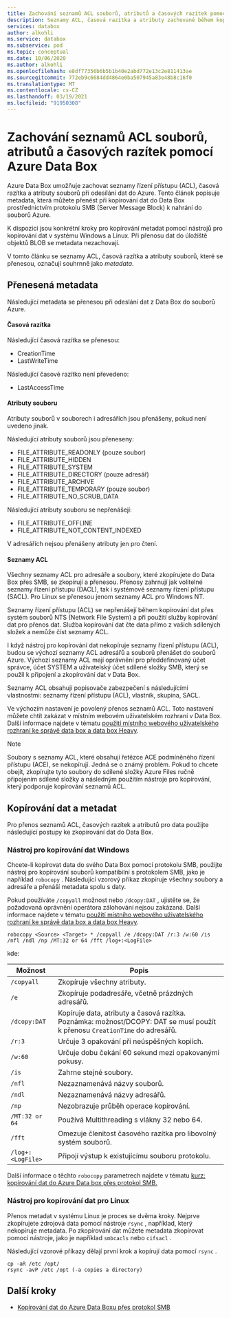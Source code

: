 ```yaml
---
title: Zachování seznamů ACL souborů, atributů a časových razítek pomocí Azure Data Box
description: Seznamy ACL, časová razítka a atributy zachované během kopírování dat prostřednictvím protokolu SMB do Azure Data Box. Kopírování metadat pomocí nástrojů pro kopírování dat v systému Windows a Linux.
services: databox
author: alkohli
ms.service: databox
ms.subservice: pod
ms.topic: conceptual
ms.date: 10/06/2020
ms.author: alkohli
ms.openlocfilehash: e8df77356b6b5b1b40e2abd772e13c2e811413ae
ms.sourcegitcommit: 772eb9c6684dd4864e0ba507945a83e48b8c16f0
ms.translationtype: MT
ms.contentlocale: cs-CZ
ms.lasthandoff: 03/19/2021
ms.locfileid: "91950308"
---
```

# <a name="preserving-file-acls-attributes-and-timestamps-with-azure-data-box"></a>Zachování seznamů ACL souborů, atributů a časových razítek pomocí Azure Data Box

Azure Data Box umožňuje zachovat seznamy řízení přístupu (ACL), časová razítka a atributy souborů při odesílání dat do Azure. Tento článek popisuje metadata, která můžete přenést při kopírování dat do Data Box prostřednictvím protokolu SMB (Server Message Block) k nahrání do souborů Azure. 

K dispozici jsou konkrétní kroky pro kopírování metadat pomocí nástrojů pro kopírování dat v systému Windows a Linux. Při přenosu dat do úložiště objektů BLOB se metadata nezachovají.

V tomto článku se seznamy ACL, časová razítka a atributy souborů, které se přenesou, označují souhrnně jako *metadata*.

## <a name="transferred-metadata"></a>Přenesená metadata

Následující metadata se přenesou při odeslání dat z Data Box do souborů Azure.

#### <a name="timestamps"></a>Časová razítka

Následující časová razítka se přenesou:
- CreationTime
- LastWriteTime

Následující časové razítko není převedeno:
- LastAccessTime
  
#### <a name="file-attributes"></a>Atributy souboru

Atributy souborů v souborech i adresářích jsou přenášeny, pokud není uvedeno jinak.

Následující atributy souborů jsou přeneseny:
- FILE_ATTRIBUTE_READONLY (pouze soubor)
- FILE_ATTRIBUTE_HIDDEN
- FILE_ATTRIBUTE_SYSTEM
- FILE_ATTRIBUTE_DIRECTORY (pouze adresář)
- FILE_ATTRIBUTE_ARCHIVE
- FILE_ATTRIBUTE_TEMPORARY (pouze soubor)
- FILE_ATTRIBUTE_NO_SCRUB_DATA

Následující atributy souboru se nepřenášejí:
- FILE_ATTRIBUTE_OFFLINE
- FILE_ATTRIBUTE_NOT_CONTENT_INDEXED
  
V adresářích nejsou přenášeny atributy jen pro čtení.

#### <a name="acls"></a>Seznamy ACL

Všechny seznamy ACL pro adresáře a soubory, které zkopírujete do Data Box přes SMB, se zkopírují a přenesou. Přenosy zahrnují jak volitelné seznamy řízení přístupu (DACL), tak i systémové seznamy řízení přístupu (SACL). Pro Linux se přenesou jenom seznamy ACL pro Windows NT.

Seznamy řízení přístupu (ACL) se nepřenášejí během kopírování dat přes systém souborů NTS (Network File System) a při použití služby kopírování dat pro přenos dat. Služba kopírování dat čte data přímo z vašich sdílených složek a nemůže číst seznamy ACL.

I když nástroj pro kopírování dat nekopíruje seznamy řízení přístupu (ACL), budou se výchozí seznamy ACL adresářů a souborů přenášet do souborů Azure. Výchozí seznamy ACL mají oprávnění pro předdefinovaný účet správce, účet SYSTEM a uživatelský účet sdílené složky SMB, který se použil k připojení a zkopírování dat v Data Box.

Seznamy ACL obsahují popisovače zabezpečení s následujícími vlastnostmi: seznamy řízení přístupu (ACL), vlastník, skupina, SACL.

Ve výchozím nastavení je povolený přenos seznamů ACL. Toto nastavení můžete chtít zakázat v místním webovém uživatelském rozhraní v Data Box. Další informace najdete v tématu [použití místního webového uživatelského rozhraní ke správě data box a data box Heavy](./data-box-local-web-ui-admin.md).

> [!NOTE]
> Soubory s seznamy ACL, které obsahují řetězce ACE podmíněného řízení přístupu (ACE), se nekopírují. Jedná se o známý problém. Pokud to chcete obejít, zkopírujte tyto soubory do sdílené složky Azure Files ručně připojením sdílené složky a následným použitím nástroje pro kopírování, který podporuje kopírování seznamů ACL.

## <a name="copying-data-and-metadata"></a>Kopírování dat a metadat

Pro přenos seznamů ACL, časových razítek a atributů pro data použijte následující postupy ke zkopírování dat do Data Box. 

### <a name="windows-data-copy-tool"></a>Nástroj pro kopírování dat Windows

Chcete-li kopírovat data do svého Data Box pomocí protokolu SMB, použijte nástroj pro kopírování souborů kompatibilní s protokolem SMB, jako je například `robocopy` . Následující vzorový příkaz zkopíruje všechny soubory a adresáře a přenáší metadata spolu s daty.

Pokud používáte `/copyall` možnost nebo `/dcopy:DAT` , ujistěte se, že požadovaná oprávnění operátora zálohování nejsou zakázaná. Další informace najdete v tématu [použití místního webového uživatelského rozhraní ke správě data box a data box Heavy](./data-box-local-web-ui-admin.md). 

```console
robocopy <Source> <Target> * /copyall /e /dcopy:DAT /r:3 /w:60 /is /nfl /ndl /np /MT:32 or 64 /fft /log+:<LogFile>
```

kde:

|Možnost |Popis |
|------------------- | ----- |
|`/copyall` |Zkopíruje všechny atributy.|
|`/e`      |Zkopíruje podadresáře, včetně prázdných adresářů.         |
|`/dcopy:DAT`  |Kopíruje data, atributy a časová razítka. Poznámka: možnost/DCOPY: DAT se musí použít k přenosu `CreationTime` do adresářů. |
|`/r:3`    |Určuje 3 opakování při neúspěšných kopiích.         |
|`/w:60`   |Určuje dobu čekání 60 sekund mezi opakovanými pokusy.         |
|`/is`     |Zahrne stejné soubory.         |
|`/nfl`    |Nezaznamenává názvy souborů.         |
|`/ndl`    |Nezaznamenává názvy adresářů.        |
|`/np`     |Nezobrazuje průběh operace kopírování.         |
|`/MT:32 or 64`  |Používá Multithreading s vlákny 32 nebo 64.           |
|`/fft`    |Omezuje členitost časového razítka pro libovolný systém souborů.        |
|`/log+:<LogFile>`  |Připojí výstup k existujícímu souboru protokolu.|

Další informace o těchto `robocopy` parametrech najdete v tématu [kurz: kopírování dat do Azure Data box přes protokol SMB.](./data-box-deploy-copy-data.md)

### <a name="linux-data-copy-tool"></a>Nástroj pro kopírování dat pro Linux

Přenos metadat v systému Linux je proces se dvěma kroky. Nejprve zkopírujete zdrojová data pomocí nástroje `rsync` , například, který nekopíruje metadata. Po zkopírování dat můžete metadata zkopírovat pomocí nástroje, jako je například `smbcacls` nebo `cifsacl` . 

Následující vzorové příkazy dělají první krok a kopírují data pomocí `rsync` . 

```console
cp -aR /etc /opt/ 
rsync -avP /etc /opt (-a copies a directory)
```

## <a name="next-steps"></a>Další kroky

- [Kopírování dat do Azure Data Boxu přes protokol SMB](./data-box-deploy-copy-data.md)